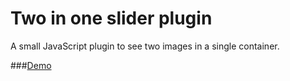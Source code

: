 # Two in one slider plugin
A small JavaScript plugin to see two images in a single container.


###[Demo](http://jsfiddle.net/venkateshwar/a0y81qf3/2/)
